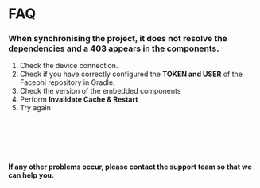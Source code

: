 # FAQ

### When synchronising the project, it does not resolve the dependencies and a 403 appears in the components.

1. Check the device connection.
2. Check if you have correctly configured the <strong>TOKEN and
   USER</strong> of the Facephi repository in Gradle.
3. Check the version of the embedded components
4. Perform <strong>Invalidate Cache &amp; Restart</strong>
5. Try again

<br></br>
<br></br>

#### If any other problems occur, please contact the support team so that we can help you.

